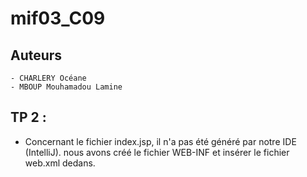 # mif03_C09

## Auteurs

    - CHARLERY Océane
    - MBOUP Mouhamadou Lamine
  
## TP 2 :

   * Concernant le fichier index.jsp, il n'a pas été généré par notre IDE (IntelliJ).
    nous avons créé le fichier WEB-INF et insérer le fichier web.xml dedans.